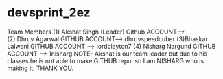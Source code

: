 # devsprint_2ez
Team Members
(1) Akshat Singh (Leader)
Github ACCOUNT-->  
(2) Dhruv Agarwal
GITHUB ACCOUNT--> dhruvspeedcuber
(3)Bhaskar Lalwani
GITHUB ACCOUNT --> lordclayton7
(4) Nisharg Nargund
GITHUB ACCOUNT --> 1nisharg
NOTE- Akshat is our team leader but due to his classes he is not able to make GITHUB repo. so I am NISHARG who is making it.
THANK YOU.
